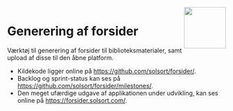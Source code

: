 <img src=https://forsider.solsort.com/icon.png width=96 height=96 align=right>

# Generering af forsider

Værktøj til generering af forsider til biblioteksmaterialer, samt upload af disse til den åbne platform.

- Kildekode ligger online på <https://github.com/solsort/forsider/>.
- Backlog og sprint-status kan ses på <https://github.com/solsort/forsider/milestones/>.
- Den meget ufærdige udgave af applikationen under udvikling, kan ses online på <https://forsider.solsort.com/>.
